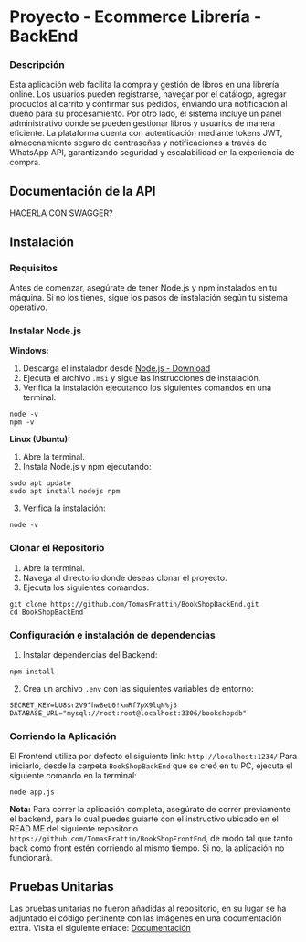 # Proyecto - Ecommerce Librería - BackEnd
### Descripción
Esta aplicación web facilita la compra y gestión de libros en una librería online. Los usuarios pueden registrarse, navegar por el catálogo, agregar productos al carrito y confirmar sus pedidos, enviando una notificación al dueño para su procesamiento. Por otro lado, el sistema incluye un panel administrativo donde se pueden gestionar libros y usuarios de manera eficiente. La plataforma cuenta con autenticación mediante tokens JWT, almacenamiento seguro de contraseñas y notificaciones a través de WhatsApp API, garantizando seguridad y escalabilidad en la experiencia de compra.

## Documentación de la API
HACERLA CON SWAGGER?
## Instalación
### Requisitos
Antes de comenzar, asegúrate de tener Node.js y npm instalados en tu máquina. Si no los tienes, sigue los pasos de instalación según tu sistema operativo.

### Instalar Node.js
**Windows:**
1. Descarga el instalador desde [Node.js - Download](https://nodejs.org/en/download/)
2. Ejecuta el archivo `.msi` y sigue las instrucciones de instalación.
3. Verifica la instalación ejecutando los siguientes comandos en una terminal:
```
node -v
npm -v
```
**Linux (Ubuntu):**
1. Abre la terminal.
2. Instala Node.js y npm ejecutando:
```
sudo apt update
sudo apt install nodejs npm
```
3. Verifica la instalación:
```
node -v
```

### Clonar el Repositorio
1. Abre la terminal.
2. Navega al directorio donde deseas clonar el proyecto.
3. Ejecuta los siguientes comandos:
```
git clone https://github.com/TomasFrattin/BookShopBackEnd.git
cd BookShopBackEnd
```
### Configuración e instalación de dependencias
1. Instalar dependencias del Backend:
```
npm install
```
2. Crea un archivo `.env` con las siguientes variables de entorno:
```
SECRET_KEY=bU8$r2V9^hw8eL0!kmRf7pX9lqN%j3
DATABASE_URL="mysql://root:root@localhost:3306/bookshopdb"
```

### Corriendo la Aplicación
El Frontend utiliza por defecto el siguiente link: `http://localhost:1234/` Para iniciarlo, desde la carpeta `BookShopBackEnd` que se creó en tu PC, ejecuta el siguiente comando en la terminal:
```
node app.js
```
**Nota:** Para correr la aplicación completa, asegúrate de correr previamente el backend, para lo cual puedes guiarte con el instructivo ubicado en el READ.ME del siguiente repositorio `https://github.com/TomasFrattin/BookShopFrontEnd`, de modo tal que tanto back como front estén corriendo al mismo tiempo. Si no, la aplicación no funcionará.

## Pruebas Unitarias
Las pruebas unitarias no fueron añadidas al repositorio, en su lugar se ha adjuntado el código pertinente con las imágenes en una documentación extra. Visita el siguiente enlace: [Documentación](https://docs.google.com/document/d/1ZLjh9Kx2-bB-oLU7uYlUz92_gIZkQiwpbj2OxiIJ_hI/edit?usp=sharing)
